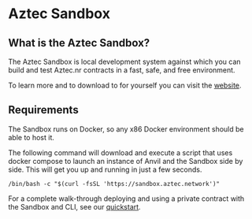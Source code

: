 # Aztec Sandbox

## What is the Aztec Sandbox?

The Aztec Sandbox is local development system against which you can build and test Aztec.nr contracts in a fast, safe, and free environment.

To learn more and to download to for yourself you can visit the [website](https://sandbox.aztec.network).

## Requirements

The Sandbox runs on Docker, so any x86 Docker environment should be able to host it.

The following command will download and execute a script that uses docker compose to launch an instance of Anvil and the Sandbox side by side. This will get you up and running in just a few seconds.

`/bin/bash -c "$(curl -fsSL 'https://sandbox.aztec.network')"`

For a complete walk-through deploying and using a private contract with the Sandbox and CLI, see our [quickstart](../getting_started/quickstart).
